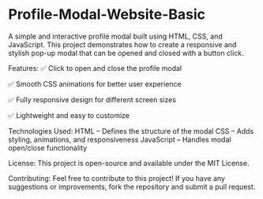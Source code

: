 # Profile-Modal-Website-Basic
A simple and interactive profile modal built using HTML, CSS, and JavaScript. This project demonstrates how to create a responsive and stylish pop-up modal that can be opened and closed with a button click.

Features:
✅ Click to open and close the profile modal

✅ Smooth CSS animations for better user experience

✅ Fully responsive design for different screen sizes

✅ Lightweight and easy to customize

Technologies Used:
HTML – Defines the structure of the modal
CSS – Adds styling, animations, and responsiveness
JavaScript – Handles modal open/close functionality

License:
This project is open-source and available under the MIT License.

Contributing:
Feel free to contribute to this project! If you have any suggestions or improvements, fork the repository and submit a pull request.

